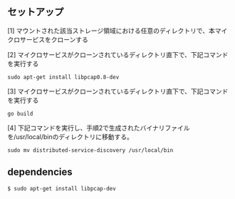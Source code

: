 ## セットアップ ##
[1] マウントされた該当ストレージ領域における任意のディレクトリで、本マイクロサービスをクローンする

[2] マイクロサービスがクローンされているディレクトリ直下で、下記コマンドを実行する

```
sudo apt-get install libpcap0.8-dev
```

[3] マイクロサービスがクローンされているディレクトリ直下で、下記コマンドを実行する

```
go build
```

[4] 下記コマンドを実行し、手順2で生成されたバイナリファイルを/usr/local/binのディレクトリに移動する。

```
sudo mv distributed-service-discovery /usr/local/bin
```

## dependencies

```
$ sudo apt-get install libpcap-dev
```
